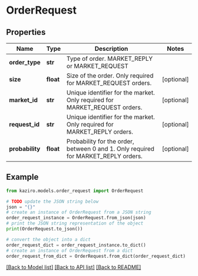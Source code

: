 # OrderRequest


## Properties

Name | Type | Description | Notes
------------ | ------------- | ------------- | -------------
**order_type** | **str** | Type of order. MARKET_REPLY or MARKET_REQUEST | 
**size** | **float** | Size of the order. Only required for MARKET_REQUEST orders. | [optional] 
**market_id** | **str** | Unique identifier for the market. Only required for MARKET_REQUEST orders. | [optional] 
**request_id** | **str** | Unique identifier for the market. Only required for MARKET_REPLY orders. | [optional] 
**probability** | **float** | Probability for the order, between 0 and 1. Only required for MARKET_REPLY orders. | [optional] 

## Example

```python
from kaziro.models.order_request import OrderRequest

# TODO update the JSON string below
json = "{}"
# create an instance of OrderRequest from a JSON string
order_request_instance = OrderRequest.from_json(json)
# print the JSON string representation of the object
print(OrderRequest.to_json())

# convert the object into a dict
order_request_dict = order_request_instance.to_dict()
# create an instance of OrderRequest from a dict
order_request_from_dict = OrderRequest.from_dict(order_request_dict)
```
[[Back to Model list]](../README.md#documentation-for-models) [[Back to API list]](../README.md#documentation-for-api-endpoints) [[Back to README]](../README.md)


